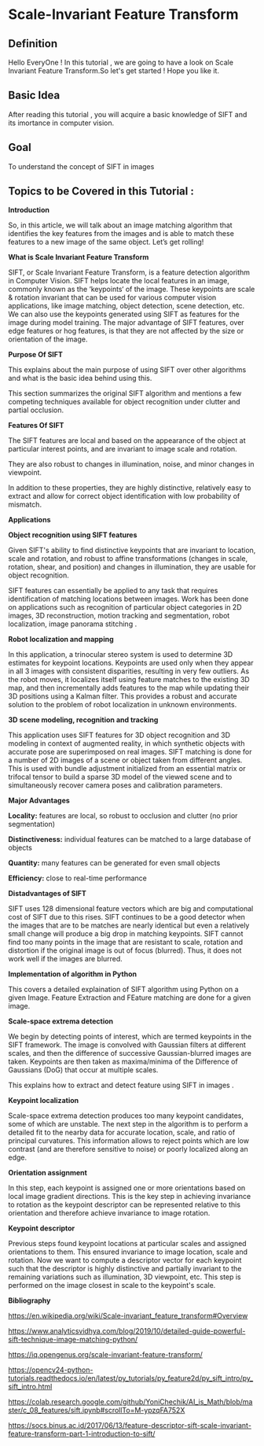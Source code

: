 # Scale-Invariant Feature Transform

## Definition

Hello EveryOne ! In this tutorial , we are going to have a look on Scale Invariant Feature Transform.So let's get started ! Hope you like it.

## Basic Idea
After reading this tutorial , you will acquire  a basic knowledge of SIFT and its imortance in computer vision.

## Goal

To understand the concept of SIFT in images

## Topics to be Covered in this Tutorial :

**Introduction**

So, in this article, we will talk about an image matching algorithm that identifies the key features from the images and is able to match these features to a new image of       the same object. Let’s get rolling!  


**What is Scale Invariant Feature Transform**

SIFT, or Scale Invariant Feature Transform, is a feature detection algorithm in Computer Vision.
SIFT helps locate the local features in an image, commonly known as the ‘keypoints‘ of the image. These keypoints are scale & rotation invariant that can be used for various     computer vision applications, like image matching, object detection, scene detection, etc.
We can also use the keypoints generated using SIFT as features for the image during model training. The major advantage of SIFT features, over edge features or hog features,     is that they are not affected by the size or orientation of the image.


**Purpose Of SIFT**

This explains about the main purpose of using SIFT over other algorithms and what is the basic idea behind using this.

This section summarizes the original SIFT algorithm and mentions a few competing techniques available for object recognition under clutter and partial occlusion.


**Features Of SIFT**


The SIFT features are local and based on the appearance of the object at particular interest points, and are invariant to image scale and rotation. 

They are also robust to changes in illumination, noise, and minor changes in viewpoint. 

In addition to these properties, they are highly distinctive, relatively easy to extract and allow for correct object identification with low probability of mismatch.



**Applications**

**Object recognition using SIFT features**

Given SIFT's ability to find distinctive keypoints that are invariant to location, scale and rotation, and robust to affine transformations (changes in scale, rotation, shear, and position) and changes in illumination, they are usable for object recognition. 

SIFT features can essentially be applied to any task that requires identification of matching locations between images. Work has been done on applications such as recognition of particular object categories in 2D images, 3D reconstruction, motion tracking and segmentation, robot localization, image panorama stitching .


**Robot localization and mapping**

In this application, a trinocular stereo system is used to determine 3D estimates for keypoint locations. Keypoints are used only when they appear in all 3 images with consistent disparities, resulting in very few outliers. As the robot moves, it localizes itself using feature matches to the existing 3D map, and then incrementally adds features to the map while updating their 3D positions using a Kalman filter. This provides a robust and accurate solution to the problem of robot localization in unknown environments. 


**3D scene modeling, recognition and tracking**

This application uses SIFT features for 3D object recognition and 3D modeling in context of augmented reality, in which synthetic objects with accurate pose are superimposed on real images. SIFT matching is done for a number of 2D images of a scene or object taken from different angles. This is used with bundle adjustment initialized from an essential matrix or trifocal tensor to build a sparse 3D model of the viewed scene and to simultaneously recover camera poses and calibration parameters. 


**Major Advantages**

**Locality:** features are local, so robust to occlusion and clutter (no prior segmentation)

**Distinctiveness:** individual features can be matched to a large database of objects

**Quantity:** many features can be generated for even small objects

**Efficiency:** close to real-time performance


**Distadvantages of SIFT**

SIFT uses 128 dimensional feature vectors which are big and computational cost of SIFT due to this rises.
SIFT continues to be a good detector when the images that are to be matches are nearly identical but even a relatively small change will produce a big drop in matching           keypoints.
SIFT cannot find too many points in the image that are resistant to scale, rotation and distortion if the original image is out of focus (blurred). Thus, it does not work       well if the images are blurred.
    
**Implementation of algorithm in Python** 

This covers a detailed explaination of SIFT algorithm using Python on a given Image. Feature Extraction and FEature matching are done for a given image.

**Scale-space extrema detection**

We begin by detecting points of interest, which are termed keypoints in the SIFT framework. The image is convolved with Gaussian filters at different scales, and then the difference of successive Gaussian-blurred images are taken. Keypoints are then taken as maxima/minima of the Difference of Gaussians (DoG) that occur at multiple scales. 

This explains how to extract and detect feature using SIFT in images .



**Keypoint localization**

Scale-space extrema detection produces too many keypoint candidates, some of which are unstable. The next step in the algorithm is to perform a detailed fit to the nearby data for accurate location, scale, and ratio of principal curvatures. This information allows to reject points which are low contrast (and are therefore sensitive to noise) or poorly localized along an edge.


**Orientation assignment**

In this step, each keypoint is assigned one or more orientations based on local image gradient directions. This is the key step in achieving invariance to rotation as the keypoint descriptor can be represented relative to this orientation and therefore achieve invariance to image rotation.



**Keypoint descriptor**

Previous steps found keypoint locations at particular scales and assigned orientations to them. This ensured invariance to image location, scale and rotation. Now we want to compute a descriptor vector for each keypoint such that the descriptor is highly distinctive and partially invariant to the remaining variations such as illumination, 3D viewpoint, etc. This step is performed on the image closest in scale to the keypoint's scale.



  

**Bibliography**

https://en.wikipedia.org/wiki/Scale-invariant_feature_transform#Overview

https://www.analyticsvidhya.com/blog/2019/10/detailed-guide-powerful-sift-technique-image-matching-python/

https://iq.opengenus.org/scale-invariant-feature-transform/


https://opencv24-python-tutorials.readthedocs.io/en/latest/py_tutorials/py_feature2d/py_sift_intro/py_sift_intro.html


https://colab.research.google.com/github/YoniChechik/AI_is_Math/blob/master/c_08_features/sift.ipynb#scrollTo=M-ypzqFA752X


https://socs.binus.ac.id/2017/06/13/feature-descriptor-sift-scale-invariant-feature-transform-part-1-introduction-to-sift/
